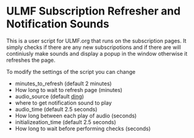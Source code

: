 ULMF Subscription Refresher and Notification Sounds
===================================================

This is a user script for ULMF.org that runs on the subscription pages. It simply checks if there are any new subscripotions and if there are will continiusly make sounds and display a popup in the window otherwise it refreshes the page.

To modify the settings of the script you can change  
* minutes_to_refresh (default 2 minutes)                                                                
 * How long to wait to refresh page (minutes)
* audio_source  (default [ding](http://docs.google.com/uc?export=open&id=0ByupedyEGgmpWXZlaDd6T19Rb1k))  
 * where to get notification sound to play
* audio_time (default 2.5 seconds)                                                                        
 * How long between each play of audio (seconds)
* initializeation_time (default 2.5 seconds)                                                              
 * How long to wait before performing checks (seconds)

